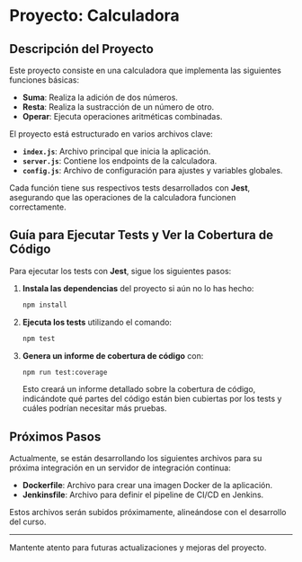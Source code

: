 # Proyecto: Calculadora

## Descripción del Proyecto

Este proyecto consiste en una calculadora que implementa las siguientes funciones básicas:

- **Suma**: Realiza la adición de dos números.
- **Resta**: Realiza la sustracción de un número de otro.
- **Operar**: Ejecuta operaciones aritméticas combinadas.

El proyecto está estructurado en varios archivos clave:

- **`index.js`**: Archivo principal que inicia la aplicación.
- **`server.js`**: Contiene los endpoints de la calculadora.
- **`config.js`**: Archivo de configuración para ajustes y variables globales.

Cada función tiene sus respectivos tests desarrollados con **Jest**, asegurando que las operaciones de la calculadora funcionen correctamente.

## Guía para Ejecutar Tests y Ver la Cobertura de Código

Para ejecutar los tests con **Jest**, sigue los siguientes pasos:

1. **Instala las dependencias** del proyecto si aún no lo has hecho:
    ```bash
    npm install
    ```

2. **Ejecuta los tests** utilizando el comando:
    ```bash
    npm test
    ```

3. **Genera un informe de cobertura de código** con:
    ```bash
    npm run test:coverage
    ```

   Esto creará un informe detallado sobre la cobertura de código, indicándote qué partes del código están bien cubiertas por los tests y cuáles podrían necesitar más pruebas.

## Próximos Pasos

Actualmente, se están desarrollando los siguientes archivos para su próxima integración en un servidor de integración continua:

- **Dockerfile**: Archivo para crear una imagen Docker de la aplicación.
- **Jenkinsfile**: Archivo para definir el pipeline de CI/CD en Jenkins.

Estos archivos serán subidos próximamente, alineándose con el desarrollo del curso.

---

Mantente atento para futuras actualizaciones y mejoras del proyecto.
